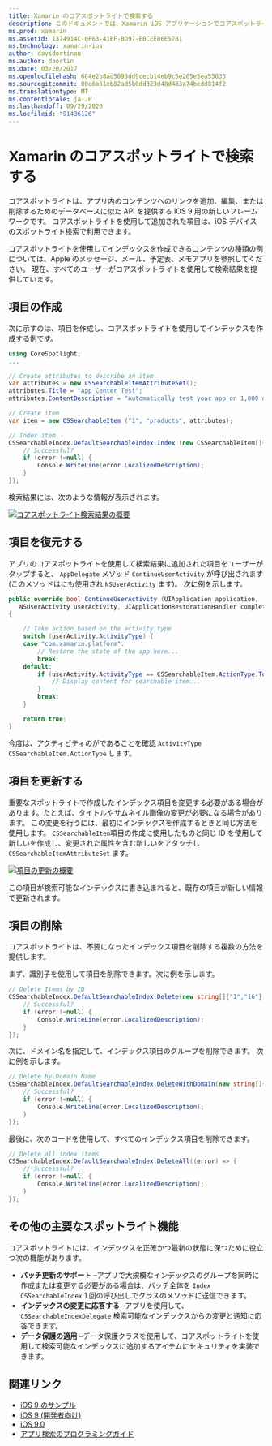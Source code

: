```yaml
---
title: Xamarin のコアスポットライトで検索する
description: このドキュメントでは、Xamarin iOS アプリケーションでコアスポットライトを使用して、アプリ内コンテンツへのリンクを提供する方法について説明します。 検索可能な項目を作成、復元、更新、削除する方法について説明します。
ms.prod: xamarin
ms.assetid: 1374914C-0F63-41BF-BD97-EBCEE86E57B1
ms.technology: xamarin-ios
author: davidortinau
ms.author: daortin
ms.date: 03/20/2017
ms.openlocfilehash: 684e2b8ad5098dd9cecb14eb9c5e265e3ea53035
ms.sourcegitcommit: 00e6a61eb82ad5b0dd323d48d483a74bedd814f2
ms.translationtype: MT
ms.contentlocale: ja-JP
ms.lasthandoff: 09/29/2020
ms.locfileid: "91436126"
---
```

# <a name="search-with-core-spotlight-in-xamarinios"></a>Xamarin のコアスポットライトで検索する

コアスポットライトは、アプリ内のコンテンツへのリンクを追加、編集、または削除するためのデータベースに似た API を提供する iOS 9 用の新しいフレームワークです。 コアスポットライトを使用して追加された項目は、iOS デバイスのスポットライト検索で利用できます。

コアスポットライトを使用してインデックスを作成できるコンテンツの種類の例については、Apple のメッセージ、メール、予定表、メモアプリを参照してください。 現在、すべてのユーザーがコアスポットライトを使用して検索結果を提供しています。

## <a name="creating-an-item"></a>項目の作成

次に示すのは、項目を作成し、コアスポットライトを使用してインデックスを作成する例です。

```csharp
using CoreSpotlight;
...

// Create attributes to describe an item
var attributes = new CSSearchableItemAttributeSet();
attributes.Title = "App Center Test";
attributes.ContentDescription = "Automatically test your app on 1,000 devices in the cloud.";

// Create item
var item = new CSSearchableItem ("1", "products", attributes);

// Index item
CSSearchableIndex.DefaultSearchableIndex.Index (new CSSearchableItem[]{ item }, (error) => {
    // Successful?
    if (error !=null) {
        Console.WriteLine(error.LocalizedDescription);
    }
});
```

検索結果には、次のような情報が表示されます。

[![コアスポットライト検索結果の概要](corespotlight-images/corespotlight01.png)](corespotlight-images/corespotlight01.png#lightbox)

## <a name="restoring-an-item"></a>項目を復元する

アプリのコアスポットライトを使用して検索結果に追加された項目をユーザーがタップすると、 `AppDelegate` メソッド `ContinueUserActivity` が呼び出されます (このメソッドはにも使用され `NSUserActivity` ます)。 次に例を示します。

```csharp
public override bool ContinueUserActivity (UIApplication application,
   NSUserActivity userActivity, UIApplicationRestorationHandler completionHandler)
{

    // Take action based on the activity type
    switch (userActivity.ActivityType) {
    case "com.xamarin.platform":
        // Restore the state of the app here...
        break;
    default:
        if (userActivity.ActivityType == CSSearchableItem.ActionType.ToString ()) {
            // Display content for searchable item...
        }
        break;
    }

    return true;
}
```

今度は、アクティビティのがであることを確認 `ActivityType` `CSSearchableItem.ActionType` します。

## <a name="updating-an-item"></a>項目を更新する

重要なスポットライトで作成したインデックス項目を変更する必要がある場合があります。たとえば、タイトルやサムネイル画像の変更が必要になる場合があります。 この変更を行うには、最初にインデックスを作成するときと同じ方法を使用します。
`CSSearchableItem`項目の作成に使用したものと同じ ID を使用して新しいを作成し、変更された属性を含む新しいをアタッチし `CSSearchableItemAttributeSet` ます。

[![項目の更新の概要](corespotlight-images/corespotlight02.png)](corespotlight-images/corespotlight02.png#lightbox)

この項目が検索可能なインデックスに書き込まれると、既存の項目が新しい情報で更新されます。

## <a name="deleting-an-item"></a>項目の削除

コアスポットライトは、不要になったインデックス項目を削除する複数の方法を提供します。

まず、識別子を使用して項目を削除できます。次に例を示します。

```csharp
// Delete Items by ID
CSSearchableIndex.DefaultSearchableIndex.Delete(new string[]{"1","16"},(error) => {
    // Successful?
    if (error !=null) {
        Console.WriteLine(error.LocalizedDescription);
    }
});
```

次に、ドメイン名を指定して、インデックス項目のグループを削除できます。 次に例を示します。

```csharp
// Delete by Domain Name
CSSearchableIndex.DefaultSearchableIndex.DeleteWithDomain(new string[]{"domain-name"},(error) => {
    // Successful?
    if (error !=null) {
        Console.WriteLine(error.LocalizedDescription);
    }
});
```

最後に、次のコードを使用して、すべてのインデックス項目を削除できます。

```csharp
// Delete all index items
CSSearchableIndex.DefaultSearchableIndex.DeleteAll((error) => {
    // Successful?
    if (error !=null) {
        Console.WriteLine(error.LocalizedDescription);
    }
});
```

## <a name="additional-core-spotlight-features"></a>その他の主要なスポットライト機能

コアスポットライトには、インデックスを正確かつ最新の状態に保つために役立つ次の機能があります。

- **バッチ更新のサポート** –アプリで大規模なインデックスのグループを同時に作成または変更する必要がある場合は、バッチ全体を `Index` `CSSearchableIndex` 1 回の呼び出しでクラスのメソッドに送信できます。
- **インデックスの変更に応答する** –アプリを使用して、 `CSSearchableIndexDelegate` 検索可能なインデックスからの変更と通知に応答できます。
- **データ保護の適用** –データ保護クラスを使用して、コアスポットライトを使用して検索可能なインデックスに追加するアイテムにセキュリティを実装できます。

## <a name="related-links"></a>関連リンク

- [iOS 9 のサンプル](/samples/browse/?products=xamarin&term=Xamarin.iOS%2biOS9)
- [iOS 9 (開発者向け)](https://developer.apple.com/ios/pre-release/)
- [iOS 9.0](https://developer.apple.com/library/prerelease/ios/releasenotes/General/WhatsNewIniOS/Articles/iOS9.html)
- [アプリ検索のプログラミングガイド](https://developer.apple.com/library/prerelease/ios/documentation/General/Conceptual/AppSearch/index.html#//apple_ref/doc/uid/TP40016308)
